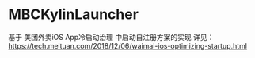 # MBCKylinLauncher
基于 美团外卖iOS App冷启动治理 中启动自注册方案的实现
详见：https://tech.meituan.com/2018/12/06/waimai-ios-optimizing-startup.html
